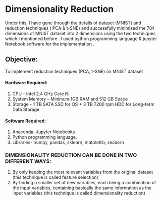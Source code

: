 # Dimensionality Reduction

Under this, I have gone through the details of dataset (MNIST) and reduction techniques ( PCA & t-SNE) and successfully minimized the 784 dimensions of MNIST dataset into 2 dimensions using the two techniques which I mentioned before . I used python programming language & jupyter Notebook software for the implementation .

## Objective:
To implement reduction techniques (PCA, t-SNE) on MNIST dataset

#### Hardware Required:
1. CPU - Intel 2.4 GHz Core i5
2. System Memory – Minimum 1GB RAM and 512 GB Space
3. Storage - 1 TB SATA SSD for OS + 3 TB 7200 rpm HDD for Long-term Data Storage

#### Software Required:
1. Anaconda, Jupyter Notebooks
2. Python programming language.
3. Libraries- numpy, pandas, sklearn, matplotlib, seaborn

### DIMENSIONALITY REDUCTION CAN BE DONE IN TWO DIFFERENT WAYS:

1. By only keeping the most relevant variables from the original dataset (this technique is called feature selection)
2. By finding a smaller set of new variables, each being a combination of the input variables, containing basically the same information as the input variables (this technique is called dimensionality reduction)
